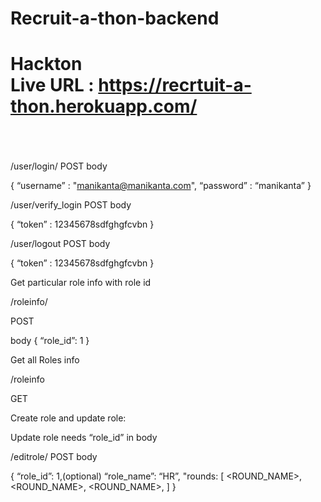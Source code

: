 # Recruit-a-thon-backend
Hackton
<br>
Live URL : https://recrtuit-a-thon.herokuapp.com/ <br>
<br>
====================================
<br>
/user/login/
POST
body

{
“username” : "manikanta@manikanta.com",
“password” : “manikanta”
}

/user/verify_login
POST
body

{
“token” : 12345678sdfghgfcvbn
}

/user/logout
POST
body

{
“token” : 12345678sdfghgfcvbn
}

Get particular role info with role id

/roleinfo/

POST

body
	{
	“role_id”: 1
	}

Get all Roles info

/roleinfo

GET

Create role and update role:

Update role needs “role_id” in body

/editrole/
POST
body

{
	“role_id”: 1,(optional)
	“role_name”: “HR”,
	"rounds: [
	<ROUND_NAME>,
	<ROUND_NAME>,
	<ROUND_NAME>,
	]
}
